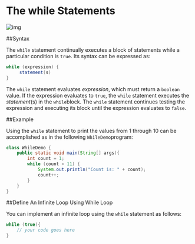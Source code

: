 # The while Statements

![img](https://lh3.googleusercontent.com/khzgQt7tPmNMxF-sw8hobSaYzOyIx7KjLA0cByLheyrQZensdEKYRX3-xgKkcobtfufDUl-bPO2Uuvdm-lEDFFPd9iwCTsmS9PGeKUWAWl1o3dvmCzR6_TU7PWG0A9ewdgw44BKQ5ddHymvzBRUjQ7mfKGkAs_mEY_k35RKTxFbqEL9Su4t9e5-zqp-JLoRDm-_yfeS1cMpvG8kCfXQehz0AG4BtmESZDEAmfB9gXWfqK2tkrT1IOsqQ0qI_aTiBkRQc8t4xsn_nTIKAsZcW7i9d9XtEh-3fNQm0RD334NtQwj1s8adAr5SjO6RbqAzejQi7_JdiigT9wJEg-O97dr8YzWRFWtPcaZD1c4Lyrpg3LSI27B7YSkdoC-kzJYo9wjiWYtx70M8Ku722EpzDVW9DfGKkaYU9E3sGpzFjVEvPrU6lOZsbfIJlQp8WeZmm98ARNWpOjFDW4Ge4Wo5pSKhTqbnGsfYowRaWpf28NS74cza0FrOM4xKbTiRSqbKqTjq8hgn4i9yS0xEKqtDAGSlJzdzeqgtL-IVIw31z87yUojLfMGNgOHpeGRruA3NePfTNMaI7cyPXNPBy3H5pxvLKiUdocDIkUtf8AFRhmdhL9ePhrhuNorTDd7S05oY=w263-h404-no)

##Syntax

The `while` statement continually executes a block of statements while a particular condition is `true`. Its syntax can be expressed as:

```java
while (expression) {
     statement(s)
}
```

The `while` statement evaluates *expression*, which must return a `boolean` value. If the expression evaluates to `true`, the `while` statement executes the *statement*(s) in the `while`block. The `while` statement continues testing the expression and executing its block until the expression evaluates to `false`.

##Example

 Using the `while` statement to print the values from 1 through 10 can be accomplished as in the following `WhileDemo`program:

```java
class WhileDemo {
    public static void main(String[] args){
        int count = 1;
        while (count < 11) {
            System.out.println("Count is: " + count);
            count++;
        }
    }
}
```

##Define An Infinite Loop Using While Loop

You can implement an infinite loop using the `while` statement as follows:

```java
while (true){
    // your code goes here
}
```